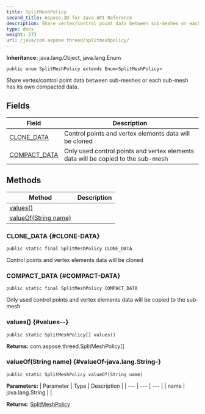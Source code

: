 ```yaml
---
title: SplitMeshPolicy
second_title: Aspose.3D for Java API Reference
description: Share vertex/control point data between sub-meshes or each sub-mesh has its own compacted data.
type: docs
weight: 273
url: /java/com.aspose.threed/splitmeshpolicy/
---
```


**Inheritance:**
java.lang.Object, java.lang.Enum
```
public enum SplitMeshPolicy extends Enum<SplitMeshPolicy>
```

Share vertex/control point data between sub-meshes or each sub-mesh has its own compacted data.
## Fields

| Field | Description |
| --- | --- |
| [CLONE_DATA](#CLONE-DATA) | Control points and vertex elements data will be cloned |
| [COMPACT_DATA](#COMPACT-DATA) | Only used control points and vertex elements data will be copied to the sub-mesh |
## Methods

| Method | Description |
| --- | --- |
| [values()](#values--) |  |
| [valueOf(String name)](#valueOf-java.lang.String-) |  |
### CLONE_DATA {#CLONE-DATA}
```
public static final SplitMeshPolicy CLONE_DATA
```


Control points and vertex elements data will be cloned

### COMPACT_DATA {#COMPACT-DATA}
```
public static final SplitMeshPolicy COMPACT_DATA
```


Only used control points and vertex elements data will be copied to the sub-mesh

### values() {#values--}
```
public static SplitMeshPolicy[] values()
```




**Returns:**
com.aspose.threed.SplitMeshPolicy[]
### valueOf(String name) {#valueOf-java.lang.String-}
```
public static SplitMeshPolicy valueOf(String name)
```




**Parameters:**
| Parameter | Type | Description |
| --- | --- | --- |
| name | java.lang.String |  |

**Returns:**
[SplitMeshPolicy](../../com.aspose.threed/splitmeshpolicy)
